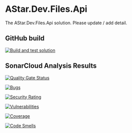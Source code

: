 # AStar.Dev.Files.Api

The AStar.Dev.Files.Api solution. Please update / add detail.

## GitHub build

[![Build and test solution](https://github.com/astar-development/astar-dev-files-api/actions/workflows/dotnet.yml/badge.svg)](https://github.com/astar-development/astar-dev-files-api/actions/workflows/dotnet.yml)

## SonarCloud Analysis Results

[![Quality Gate Status](https://sonarcloud.io/api/project_badges/measure?project=jbarden_astar-dev-files-api&metric=alert_status)](https://sonarcloud.io/summary/new_code?id=jbarden_astar-dev-files-api)

[![Bugs](https://sonarcloud.io/api/project_badges/measure?project=jbarden_astar-dev-files-api&metric=bugs)](https://sonarcloud.io/summary/new_code?id=jbarden_astar-dev-files-api)

[![Security Rating](https://sonarcloud.io/api/project_badges/measure?project=jbarden_astar-dev-files-api&metric=security_rating)](https://sonarcloud.io/summary/new_code?id=jbarden_astar-dev-files-api)

[![Vulnerabilities](https://sonarcloud.io/api/project_badges/measure?project=jbarden_astar-dev-files-api&metric=vulnerabilities)](https://sonarcloud.io/summary/new_code?id=jbarden_astar-dev-files-api)

[![Coverage](https://sonarcloud.io/api/project_badges/measure?project=jbarden_astar-dev-files-api&metric=coverage)](https://sonarcloud.io/summary/new_code?id=jbarden_astar-dev-files-api)

[![Code Smells](https://sonarcloud.io/api/project_badges/measure?project=jbarden_astar-dev-files-api&metric=code_smells)](https://sonarcloud.io/summary/new_code?id=jbarden_astar-dev-files-api)



